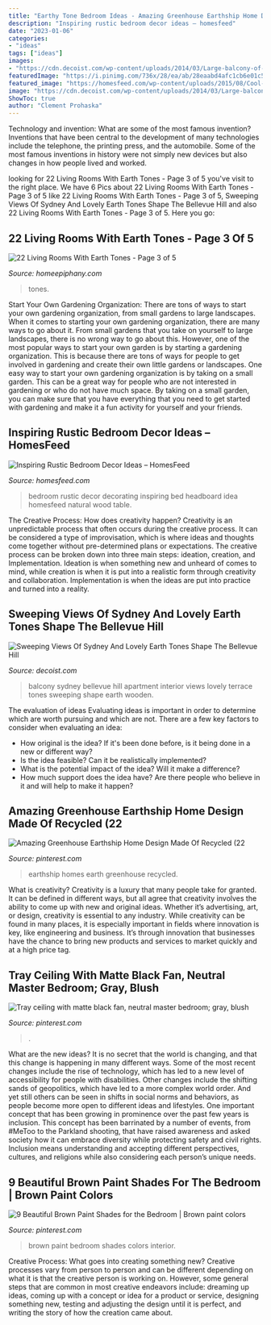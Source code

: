 ```yaml
---
title: "Earthy Tone Bedroom Ideas - Amazing Greenhouse Earthship Home Design Made Of Recycled (22"
description: "Inspiring rustic bedroom decor ideas – homesfeed"
date: "2023-01-06"
categories:
- "ideas"
tags: ["ideas"]
images:
- "https://cdn.decoist.com/wp-content/uploads/2014/03/Large-balcony-of-the-Bellevue-Hill-Apartment-in-Sydney.jpg"
featuredImage: "https://i.pinimg.com/736x/28/ea/ab/28eaabd4afc1cb6e01c56177c64e0436.jpg"
featured_image: "https://homesfeed.com/wp-content/uploads/2015/08/Cool-and-unique-rustic-bedroom-decorating-idea-with-natural-stone-wall-construction-white-washed-wood-side-table-with-table-lamp-small-bedroom-rug-classic-wood-bed-with-headboard-.jpg"
image: "https://cdn.decoist.com/wp-content/uploads/2014/03/Large-balcony-of-the-Bellevue-Hill-Apartment-in-Sydney.jpg"
ShowToc: true
author: "Clement Prohaska"
---
```



Technology and invention: What are some of the most famous invention?
Inventions that have been central to the development of many technologies include the telephone, the printing press, and the automobile. Some of the most famous inventions in history were not simply new devices but also changes in how people lived and worked.

	

		
looking for 22 Living Rooms With Earth Tones - Page 3 of 5 you've visit to the right place. We have 6 Pics about 22 Living Rooms With Earth Tones - Page 3 of 5 like 22 Living Rooms With Earth Tones - Page 3 of 5, Sweeping Views Of Sydney And Lovely Earth Tones Shape The Bellevue Hill and also 22 Living Rooms With Earth Tones - Page 3 of 5. Here you go:
		
    
## 22 Living Rooms With Earth Tones - Page 3 Of 5

<img loading=lazy src="https://homeepiphany.com/wp-content/uploads/2015/11/22-Living-Rooms-With-Earth-Tones-11.jpg" onerror="this.onerror=null;this.src='https://tse2.mm.bing.net/th?id=OIP.G4Y-hFy06GVHTWm3IR3E0AHaE8&amp;pid=15.1';" alt="22 Living Rooms With Earth Tones - Page 3 of 5">

_Source: homeepiphany.com_

>tones. 

	

Start Your Own Gardening Organization: There are tons of ways to start your own gardening organization, from small gardens to large landscapes.
When it comes to starting your own gardening organization, there are many ways to go about it. From small gardens that you take on yourself to large landscapes, there is no wrong way to go about this. However, one of the most popular ways to start your own garden is by starting a gardening organization. This is because there are tons of ways for people to get involved in gardening and create their own little gardens or landscapes.
One easy way to start your own gardening organization is by taking on a small garden. This can be a great way for people who are not interested in gardening or who do not have much space. By taking on a small garden, you can make sure that you have everything that you need to get started with gardening and make it a fun activity for yourself and your friends.

    
## Inspiring Rustic Bedroom Decor Ideas – HomesFeed

<img loading=lazy src="https://homesfeed.com/wp-content/uploads/2015/08/Cool-and-unique-rustic-bedroom-decorating-idea-with-natural-stone-wall-construction-white-washed-wood-side-table-with-table-lamp-small-bedroom-rug-classic-wood-bed-with-headboard-.jpg" onerror="this.onerror=null;this.src='https://tse1.mm.bing.net/th?id=OIP.YgA7cQQe_H9JRXNpRpPcoAHaI0&amp;pid=15.1';" alt="Inspiring Rustic Bedroom Decor Ideas – HomesFeed">

_Source: homesfeed.com_

>bedroom rustic decor decorating inspiring bed headboard idea homesfeed natural wood table. 

	

The Creative Process: How does creativity happen?
Creativity is an unpredictable process that often occurs during the creative process. It can be considered a type of improvisation, which is where ideas and thoughts come together without pre-determined plans or expectations. The creative process can be broken down into three main steps: ideation, creation, and Implementation. Ideation is when something new and unheard of comes to mind, while creation is when it is put into a realistic form through creativity and collaboration. Implementation is when the ideas are put into practice and turned into a reality.

    
## Sweeping Views Of Sydney And Lovely Earth Tones Shape The Bellevue Hill

<img loading=lazy src="https://cdn.decoist.com/wp-content/uploads/2014/03/Large-balcony-of-the-Bellevue-Hill-Apartment-in-Sydney.jpg" onerror="this.onerror=null;this.src='https://tse2.mm.bing.net/th?id=OIP.iPkKNc-WB_-nha6Kf_Y0VQHaLH&amp;pid=15.1';" alt="Sweeping Views Of Sydney And Lovely Earth Tones Shape The Bellevue Hill">

_Source: decoist.com_

>balcony sydney bellevue hill apartment interior views lovely terrace tones sweeping shape earth wooden. 

	

The evaluation of ideas
Evaluating ideas is important in order to determine which are worth pursuing and which are not. There are a few key factors to consider when evaluating an idea:
- How original is the idea? If it's been done before, is it being done in a new or different way?
- Is the idea feasible? Can it be realistically implemented?
- What is the potential impact of the idea? Will it make a difference?
- How much support does the idea have? Are there people who believe in it and will help to make it happen?

    
## Amazing Greenhouse Earthship Home Design Made Of Recycled (22

<img loading=lazy src="https://i.pinimg.com/736x/34/8f/ff/348fff3198273928895441cb89663ecb.jpg" onerror="this.onerror=null;this.src='https://tse4.mm.bing.net/th?id=OIP.D1Wlgb1IWnN3Z1451K2AWQHaK8&amp;pid=15.1';" alt="Amazing Greenhouse Earthship Home Design Made Of Recycled (22">

_Source: pinterest.com_

>earthship homes earth greenhouse recycled. 

	

What is creativity?
Creativity is a luxury that many people take for granted. It can be defined in different ways, but all agree that creativity involves the ability to come up with new and original ideas. Whether it’s advertising, art, or design, creativity is essential to any industry. While creativity can be found in many places, it is especially important in fields where innovation is key, like engineering and business. It’s through innovation that businesses have the chance to bring new products and services to market quickly and at a high price tag.

    
## Tray Ceiling With Matte Black Fan, Neutral Master Bedroom; Gray, Blush

<img loading=lazy src="https://i.pinimg.com/736x/28/ea/ab/28eaabd4afc1cb6e01c56177c64e0436.jpg" onerror="this.onerror=null;this.src='https://tse4.mm.bing.net/th?id=OIP.rkg6xnJB0WLqPP3Mne4ydAHaJ3&amp;pid=15.1';" alt="Tray ceiling with matte black fan, neutral master bedroom; gray, blush">

_Source: pinterest.com_

>. 

	

What are the new ideas?
It is no secret that the world is changing, and that this change is happening in many different ways. Some of the most recent changes include the rise of technology, which has led to a new level of accessibility for people with disabilities. Other changes include the shifting sands of geopolitics, which have led to a more complex world order. And yet still others can be seen in shifts in social norms and behaviors, as people become more open to different ideas and lifestyles.
One important concept that has been growing in prominence over the past few years is inclusion. This concept has been barrinated by a number of events, from #MeToo to the Parkland shooting, that have raised awareness and asked society how it can embrace diversity while protecting safety and civil rights. Inclusion means understanding and accepting different perspectives, cultures, and religions while also considering each person’s unique needs.

    
## 9 Beautiful Brown Paint Shades For The Bedroom | Brown Paint Colors

<img loading=lazy src="https://i.pinimg.com/736x/e5/e1/9c/e5e19ca1c8e576ab38c30b9b315205fb.jpg" onerror="this.onerror=null;this.src='https://tse1.mm.bing.net/th?id=OIP.rmn0RaU4fNIi1QG_8gaORgHaLG&amp;pid=15.1';" alt="9 Beautiful Brown Paint Shades for the Bedroom | Brown paint colors">

_Source: pinterest.com_

>brown paint bedroom shades colors interior. 

	

Creative Process: What goes into creating something new?
Creative processes vary from person to person and can be different depending on what it is that the creative person is working on. However, some general steps that are common in most creative endeavors include: dreaming up ideas, coming up with a concept or idea for a product or service, designing something new, testing and adjusting the design until it is perfect, and writing the story of how the creation came about.

